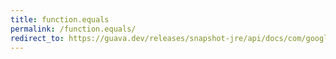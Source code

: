```yaml
---
title: function.equals
permalink: /function.equals/
redirect_to: https://guava.dev/releases/snapshot-jre/api/docs/com/google/common/base/Function.html#equals-java.lang.Object-
---
```

